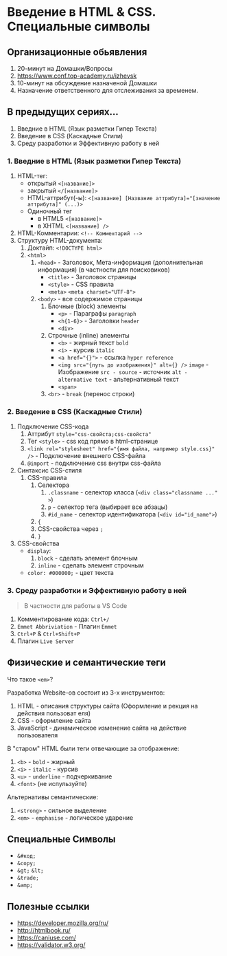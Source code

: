 # Введение в HTML & CSS. Специальные символы

## Организационные обьявления

1. 20-минут на Домашки/Вопросы
2. https://www.conf.top-academy.ru/izhevsk
3. 10-минут на обсуждение назначеной Домашки
4. Назначение ответственного для отслеживания за временем.

## В предыдущих сериях...

1. Введние в HTML (Язык разметки Гипер Текста)
2. Введение в CSS (Каскадные Стили)
3. Среду разработки и Эффективную работу в ней

### 1. Введние в HTML (Язык разметки Гипер Текста)

1. HTML-тег: 
	- открытый `<[название]>`
	- закрытый `</[название]>`
	- HTML-аттрибут(-ы): `<[название] [Название аттрибута]="[значение аттрибута]" (...)>`
	- Одиночный тег 
		- в HTML5 `<[название]>`
		- в XHTML `<[название] />`
2. HTML-Комментарии: `<!-- Комментарий -->`
3. Структуру HTML-документа:
	1. Доктайп: `<!DOCTYPE html>`
	2. `<html>`
		1. `<head>` - Заголовок, Мета-информация (дополнительная информация) (в частности для поисковиков)
			- `<title>` - Заголовок страницы
			- `<style>` - CSS правила
			- `<meta>`
				`<meta charset="UTF-8">`
		2. `<body>` - все содержимое страницы
			1. Блочные (block) элементы
				- `<p>` - Параграфы `paragraph`
				- `<h{1-6}>` - Заголовки `header`
				- `<div>`
			2. Строчные (inline) элементы
				- `<b>` - жирный текст `bold`
				- `<i>` - курсив `italic`
				- `<a href="{}">` - ссылка `hyper reference`
				- `<img src="{путь до изображения}" alt={} />` 
					`image` - Изображение
					`src - source` - источник 
					`alt - alternative text` - альтернативный текст 
				- `<span>`
			3. `<br>` - `break` (перенос строки)
	


### 2. Введение в CSS (Каскадные Стили)

1. Подключение CSS-кода
	1. Аттрибут `style="css-свойста;css-свойста"`
	2. Тег `<style>` - css код прямо в html-странице
	3. `<link rel="stylesheet" href="{имя файла, например style.css}" />` - Подключение внешнего CSS-файла
	4. `@import` - подключение css внутри  css-файла
2. Синтаксис CSS-стиля
	1. CSS-правила
		1. Селектора
			1. `.classname` - селектор класса (`<div class="classname ..." >`)
			2. `p` - селектор тега (выбирает все абзацы)
			3. `#id_name` - селектор  идентификатора (`<div id="id_name">`)
		2. `{`
		3. СSS-свойства через `;`
		4. `}`
3. CSS-свойства
	- `display`:
		1. `block` - сделать элемент блочным
		2. `inline` - сделать элемент строчным
	- `color: #000000;` - цвет текста

### 3. Среду разработки и Эффективную работу в ней

> В частности для работы в VS Code

1. Комментирование кода: `Ctrl+/`
2. `Emmet Abbriviation` - Плагин `Emmet` 
3. `Ctrl+P` & `Ctrl+Shift+P`
4. Плагин `Live Server`

## Физические и семантические теги

Что такое `<em>`?

Разработка  Website-ов состоит из 3-х инструментов:
1. HTML - описания структуры сайта (Оформление и рекция на действия пользоват еля)
2. CSS - оформление сайта 
3. JavaScript - динамическое изменение сайта на действие пользователя

В "старом" HTML были теги отвечающие за отображение:
1. `<b>` - `bold` - жирный
2. `<i>` - `italic` - курсив
3. `<u>` - `underline` - подчеркивание
4. `<font>` (не испульзуйте)

Альтернативы семантические:
1. `<strong>` - сильное выделение
2. `<em>` - `emphasise` - логическое ударение


## Специальные Символы

- `&#код;`
- `&copy;`
- `&gt;` `&lt;`
- `&trade;`
- `&amp;`


## Полезные ссылки

- https://developer.mozilla.org/ru/
- http://htmlbook.ru/
- https://caniuse.com/ 
- https://validator.w3.org/
